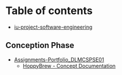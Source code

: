 # Table of contents

* [iu-project-software-engineering](README.md)

## Conception Phase

* [Assignments-Portfolio_DLMCSPSE01](<doc/Assignments-Portfolio_DLMCSPSE01 .md>)
  * [HoppyBrew - Concept Documentation](doc/HoppyBrew-Concept.md)

